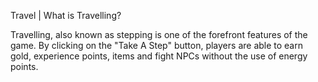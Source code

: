 Travel |  What is Travelling? 

Travelling, also known as stepping is one of the forefront features of the game. By clicking on the "Take A Step" button, players are able to earn gold, experience points, items and fight NPCs without the use of energy points.  
